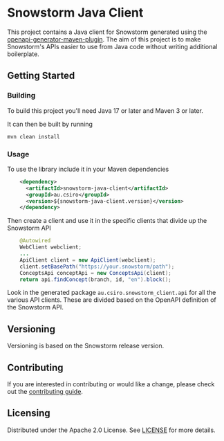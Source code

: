 # Snowstorm Java Client

This project contains a Java client for Snowstorm generated using
the [openapi-generator-maven-plugin](https://github.com/OpenAPITools/openapi-generator/tree/master/modules/openapi-generator-maven-plugin). The aim of this project is to make Snowstorm's APIs easier to use from Java code without writing additional boilerplate.

## Getting Started
### Building
To build this project you'll need Java 17 or later and Maven 3 or later.

It can then be built by running 
```
mvn clean install
```

### Usage
To use the library include it in your Maven dependencies
```xml
    <dependency>
      <artifactId>snowstorm-java-client</artifactId>
      <groupId>au.csiro</groupId>
      <version>${snowstorm-java-client.version}</version>
    </dependency>
```
Then create a client and use it in the specific clients that divide up the Snowstorm API
```java
    @Autowired
    WebClient webclient;
    ...
    ApiClient client = new ApiClient(webclient);
    client.setBasePath("https://your.snowstorm/path");
    ConceptsApi conceptApi = new ConceptsApi(client);
    return api.findConcept(branch, id, "en").block();
```

Look in the generated package `au.csiro.snowstorm_client.api` for all the various API clients. These are divided based on the OpenAPI definition of the Snowstorm API.

## Versioning
Versioning is based on the Snowstorm release version.

## Contributing
If you are interested in contributing or would like a change, please check out the [contributing guide](CONTRIBUTING.md).

## Licensing
Distributed under the Apache 2.0 License. See [LICENSE](LICENSE) for more details.

